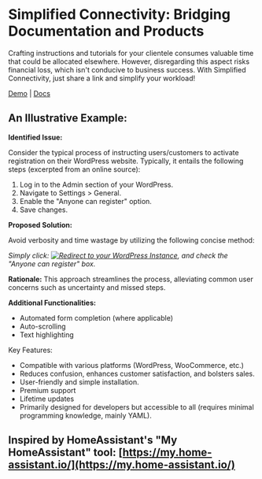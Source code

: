 # Simplified Connectivity: Bridging Documentation and Products

Crafting instructions and tutorials for your clientele consumes valuable time that could be allocated elsewhere. However, disregarding this aspect risks financial loss, which isn't conducive to business success. With Simplified Connectivity, just share a link and simplify your workload!

[Demo](https://streamlined.wyverr.com) | [Docs](https://wyverr.com/docs/)

## An Illustrative Example:

**Identified Issue:**

Consider the typical process of instructing users/customers to activate registration on their WordPress website. Typically, it entails the following steps (excerpted from an online source):

1. Log in to the Admin section of your WordPress.
2. Navigate to Settings > General.
3. Enable the "Anyone can register" option.
4. Save changes.

**Proposed Solution:**

Avoid verbosity and time wastage by utilizing the following concise method:

*Simply click: [![Redirect to your WordPress Instance](https://streamlined.wyverr.com/get-svg/wordpress/My%20General%20Settings)](https://streamlined.wyverr.com/pointing-to/wordpress/sadas), and check the "Anyone can register" box.*

**Rationale:**
This approach streamlines the process, alleviating common user concerns such as uncertainty and missed steps.

**Additional Functionalities:**
- Automated form completion (where applicable)
- Auto-scrolling
- Text highlighting

Key Features:
- Compatible with various platforms (WordPress, WooCommerce, etc.)
- Reduces confusion, enhances customer satisfaction, and bolsters sales.
- User-friendly and simple installation.
- Premium support
- Lifetime updates
- Primarily designed for developers but accessible to all (requires minimal programming knowledge, mainly YAML).

## Inspired by HomeAssistant's "My HomeAssistant" tool: [https://my.home-assistant.io/](https://my.home-assistant.io/)
